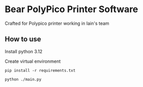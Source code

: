 # Bear PolyPico Printer Software
Crafted for Polypico printer working in Iain's team
## How to use
Install python 3.12

Create virtual environment

`pip install -r requirements.txt`

`python ./main.py`